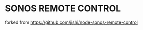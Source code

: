 SONOS REMOTE CONTROL
====================

forked from https://github.com/jishi/node-sonos-remote-control
